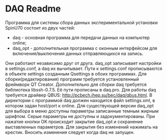# DAQ Readme
Программа для системы сбора данных экспериментальной установки SpinU70 состоит из двух частей:
- daq - основная программа для передачи данных на компьютер online;
- daq_opt - дополнительная программа с оконным интерфейсом для
включения/выключения данных отправляющихся на запись.

Они работают независимо друг от друга. daq_opt записывает настройки в
settings.conf, а daq их вычитывает. Пути к settings.conf прописываются в
объекте settings созданным Qsettings в обоих программах.
Для сборки(редактирования) программ требуется установленный
фреймворк QT Creator. Дополнительно для сборки daq требуется библиотека
libssh-0.7.5. Её пути прописаны в daq.pro. Для работы daq требуется драйвер
QBUS: http://pcbech.ihep.su/bec/daq/qbus.html. В директории с программой daq
должен находится файл settings.xml, в котором задан host/port к online. 
Для существующей версии daq_opt для выбора в меню доступны
параметры записанные темным жирным шрифтом. Серые
параметры не доступны и задокументированы. При нажатие кнопки OK
происходит закрытие daq_opt и сохранение выставленных параметров. Для
закрытия без изменений нажимать на крестик. Вносить изменения следует
когда daq не запущен.
